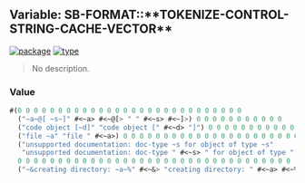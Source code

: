 ## Variable: SB-FORMAT::\*\*TOKENIZE-CONTROL-STRING-CACHE-VECTOR\*\*
[![package](https://img.shields.io/badge/Package-SB--FORMAT-5f9ea0.svg?style=social&colorA=999999)](../) [![type](https://img.shields.io/badge/Type-Variable-5f9ea0.svg?style=social&colorA=999999)](../#variable) 

> No description.

### Value
```cl
#(0 0 0 0 0 0 0 0 0 0 0 0 0 0 0 0 0 0 0 0 0 0 0 0 0 0 0 0
  ("~a~@[ ~s~]" #<~a> #<~@[> " " #<~s> #<~]>) 0 0 0 0 0 0 0 0 0 0 0
  ("code object [~d]" "code object [" #<~d> "]") 0 0 0 0 0 0 0 0 0 0 0
  ("file ~a" "file " #<~a>) 0 0 0 0 0 0 0 0 0 0 0 0 0 0 0 0 0 0 0 0 0 0 0 0 0 0 0 0
  ("unsupported documentation: doc-type ~s for object of type ~s"
   "unsupported documentation: doc-type " #<~s> " for object of type " #<~s>)
  0 0 0 0 0 0 0 0 0 0 0 0 0 0 0 0 0 0 0 0 0 0 0 0 0 0 0 0 0 0 0 0 0 0
  ("~&creating directory: ~a~%" #<~&> "creating directory: " #<~a> #<~%>) 0 0 0 0 0 0 0 ..)
```

